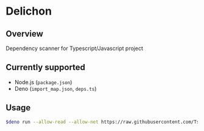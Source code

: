 # Delichon

## Overview

Dependency scanner for Typescript/Javascript project

## Currently supported

- Node.js (`package.json`)
- Deno (`import_map.json`, `deps.ts`)

## Usage

```sh
$deno run --allow-read --allow-net https://raw.githubusercontent.com/Tsukina-7mochi/delichon/deploy/mod.js
```
